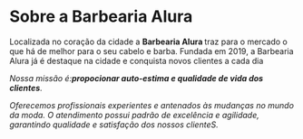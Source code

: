 <!doctype    html>
<html lang="pt-br">
   <meta charset="UTF-8">

   <h1>Sobre a Barbearia Alura</h1>
   <p>Localizada no coração da cidade a <strong>Barbearia Alura </strong>traz para o mercado o que há de melhor para o seu cabelo e barba. Fundada em 2019, a Barbearia Alura já é destaque na cidade e conquista novos clientes a cada dia</p>
   
   <p><em>Nossa missão é:<strong>propocionar auto-estima e qualidade de vida dos clientes</strong>.<em></p>
   
   <p>Oferecemos profissionais experientes e antenados às mudanças no mundo da moda. O atendimento possui padrão de excelência e agilidade, garantindo qualidade e satisfação dos nossos clienteS.</p>

<html>
